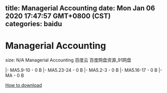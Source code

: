 
title: Managerial Accounting
date: Mon Jan 06 2020 17:47:57 GMT+0800 (CST)    
categories: baidu
---

# Managerial Accounting
size: N/A
 Managerial Accounting 百度云 百度网盘资源_91网盘
 
|- MA5.9-10 - 0 B
|- MA5.23-24 - 0 B
|- MA5.2-3 - 0 B
|- MA5.16-17 - 0 B
|- MA - 0 B

[How to download](https://bpcam.bemobtrk.com/go/2ceec3aa-1ca2-46d6-b9ff-aaa5c184517c?jno=2852)